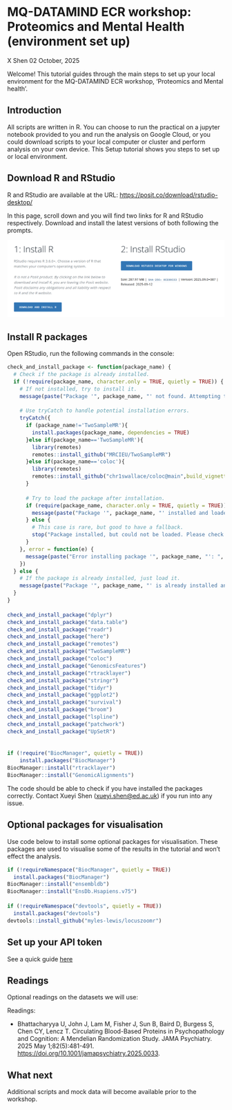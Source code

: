 MQ-DATAMIND ECR workshop: Proteomics and Mental Health (environment set
up)
================
X Shen
02 October, 2025

Welcome! This tutorial guides through the main steps to set up your
local environment for the MQ-DATAMIND ECR workshop, ‘Proteomics and
Mental health’.

## Introduction

All scripts are written in R. You can choose to run the practical on a
jupyter notebook provided to you and run the analysis on Google Cloud,
or you could download scripts to your local computer or cluster and
perform analysis on your own device. This Setup tutorial shows you steps
to set up or local environment.

## Download R and RStudio

R and RStudio are available at the URL:
<https://posit.co/download/rstudio-desktop/>

In this page, scroll down and you will find two links for R and RStudio
respectively. Download and install the latest versions of both following
the prompts.

![alt text](image.png)

## Install R packages

Open RStudio, run the following commands in the console:

``` r
check_and_install_package <- function(package_name) {
  # Check if the package is already installed.
  if (!require(package_name, character.only = TRUE, quietly = TRUE)) {
    # If not installed, try to install it.
    message(paste("Package '", package_name, "' not found. Attempting to install...", sep = ""))
    
    # Use tryCatch to handle potential installation errors.
    tryCatch({
      if (package_name!='TwoSampleMR'){
        install.packages(package_name, dependencies = TRUE)
      }else if(package_name=='TwoSampleMR'){
        library(remotes)
        remotes::install_github("MRCIEU/TwoSampleMR")
      }else if(package_name=='coloc'){
        library(remotes)
        remotes::install_github("chr1swallace/coloc@main",build_vignettes=TRUE)
      }
      
      # Try to load the package after installation.
      if (require(package_name, character.only = TRUE, quietly = TRUE)) {
        message(paste("Package '", package_name, "' installed and loaded successfully.", sep = ""))
      } else {
        # This case is rare, but good to have a fallback.
        stop("Package installed, but could not be loaded. Please check your R environment.")
      }
    }, error = function(e) {
      message(paste("Error installing package '", package_name, "': ", e$message, sep = ""))
    })
  } else {
    # If the package is already installed, just load it.
    message(paste("Package '", package_name, "' is already installed and loaded.", sep = ""))
  }
}

check_and_install_package("dplyr")
check_and_install_package("data.table")
check_and_install_package("readr")
check_and_install_package("here")
check_and_install_package("remotes")
check_and_install_package("TwoSampleMR")
check_and_install_package("coloc")
check_and_install_package("GenomicsFeatures")
check_and_install_package("rtracklayer")
check_and_install_package("stringr")
check_and_install_package("tidyr")
check_and_install_package("ggplot2")
check_and_install_package("survival")
check_and_install_package("broom")
check_and_install_package("lspline")
check_and_install_package("patchwork")
check_and_install_package("UpSetR")


if (!require("BiocManager", quietly = TRUE))
    install.packages("BiocManager")
BiocManager::install("rtracklayer")
BiocManager::install("GenomicAlignments")
```

The code should be able to check if you have installed the packages
correctly. Contact Xueyi Shen (<xueyi.shen@ed.ac.uk>) if you run into
any issue.

## Optional packages for visualisation

Use code below to install some optional packages for visualisation.
These packages are used to visualise some of the results in the tutorial
and won’t effect the analysis.

``` r
if (!requireNamespace("BiocManager", quietly = TRUE))
  install.packages("BiocManager")
BiocManager::install("ensembldb")
BiocManager::install("EnsDb.Hsapiens.v75")

if (!requireNamespace("devtools", quietly = TRUE))
  install.packages("devtools")
devtools::install_github("myles-lewis/locuszoomr")
```

## Set up your API token

See a quick guide
[here](https://github.com/xshen796/Proteomics_Workshop_Practical/blob/main/Session_ii/Setup_APItoken.md)

## Readings

Optional readings on the datasets we will use:

Readings:

-   Bhattacharyya U, John J, Lam M, Fisher J, Sun B, Baird D, Burgess S,
    Chen CY, Lencz T. Circulating Blood-Based Proteins in
    Psychopathology and Cognition: A Mendelian Randomization Study. JAMA
    Psychiatry. 2025 May 1;82(5):481-491.
    <https://doi.org/10.1001/jamapsychiatry.2025.0033>.

## What next

Additional scripts and mock data will become available prior to the
workshop.
